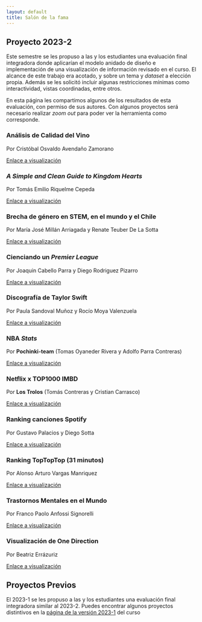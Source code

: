 ```yaml
---
layout: default
title: Salón de la fama
---
```


## Proyecto 2023-2

Este semestre se les propuso a las y los estudiantes una evaluación final integradora donde aplicarían el modelo anidado de diseño e implementación de una visualización de información revisado en el curso.
El alcance de este trabajo era acotado, y sobre un tema y _dataset_ a elección propia. Además se les solicitó incluir algunas restricciones mínimas como interactividad, vistas coordinadas, entre otros.

En esta página les compartimos algunos de los resultados de esta evaluación, con permiso de sus autores. Con algunos proyectos será necesario realizar _zoom out_ para poder ver la herramienta como corresponde.

<div class="cards-layout" markdown="1">

<div class="rol-card" markdown="1">

### Análisis de Calidad del Vino

Por Cristóbal Osvaldo Avendaño Zamorano

[Enlace a visualización](https://puc-infovis.github.io/version-2023-2/salon_de_la_fama/wine/)

</div>

<div class="rol-card" markdown="1">

### _A Simple and Clean Guide to Kingdom Hearts_

Por Tomás Emilio Riquelme Cepeda

[Enlace a visualización](https://puc-infovis.github.io/version-2023-2/salon_de_la_fama/kingdom_hearts/)

</div>

<div class="rol-card" markdown="1">

### Brecha de género en STEM, en el mundo y el Chile

Por María José Millán Arriagada  y Renate Teuber De La Sotta

[Enlace a visualización](https://puc-infovis.github.io/version-2023-2/salon_de_la_fama/brecha_stem/)

</div>


<div class="rol-card" markdown="1">

### Cienciando un _Premier League_

Por Joaquin Cabello Parra y Diego Rodriguez Pizarro

[Enlace a visualización](https://puc-infovis.github.io/version-2023-2/salon_de_la_fama/premier_legue/)

</div>


<div class="rol-card" markdown="1">

### Discografía de Taylor Swift

Por Paula Sandoval Muñoz y Rocío Moya Valenzuela

[Enlace a visualización](https://puc-infovis.github.io/version-2023-2/salon_de_la_fama/taylor_swift/)

</div>

<div class="rol-card" markdown="1">

### NBA _Stats_

Por **Pochinki-team** (Tomas Oyaneder Rivera y Adolfo Parra Contreras)

[Enlace a visualización](https://puc-infovis.github.io/version-2023-2/salon_de_la_fama/nba_stats/)

</div>


<div class="rol-card" markdown="1">

### Netflix x TOP1000 IMBD

Por **Los Trolos** (Tomás Contreras y Cristian Carrasco)

[Enlace a visualización](https://puc-infovis.github.io/version-2023-2/salon_de_la_fama/netflix/)

</div>


<div class="rol-card" markdown="1">

### Ranking canciones Spotify

Por Gustavo Palacios y Diego Sotta

[Enlace a visualización](https://puc-infovis.github.io/version-2023-2/salon_de_la_fama/spotify/)

</div>


<div class="rol-card" markdown="1">

### Ranking TopTopTop (31 minutos)

Por Alonso Arturo Vargas Manriquez

[Enlace a visualización](https://puc-infovis.github.io/version-2023-2/salon_de_la_fama/31_minutos/)

</div>


<div class="rol-card" markdown="1">

### Trastornos Mentales en el Mundo

Por Franco Paolo Anfossi Signorelli

[Enlace a visualización](https://puc-infovis.github.io/version-2023-2/salon_de_la_fama/trastornos_mentales/)

</div>


<div class="rol-card" markdown="1">

### Visualización de One Direction

Por Beatriz Errázuriz

[Enlace a visualización](https://puc-infovis.github.io/version-2023-2/salon_de_la_fama/one_direction/)

</div>





</div>


## Proyectos Previos

El 2023-1 se les propuso a las y los estudiantes una evaluación final integradora similar al 2023-2. Puedes encontrar algunos proyectos distintivos en la [página de la versión 2023-1](https://puc-infovis.github.io/version-2023-1/salon_de_la_fama.html) del curso
